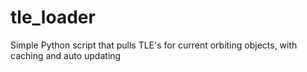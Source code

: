 # tle_loader
Simple Python script that pulls TLE's for current orbiting objects, with caching and auto updating
